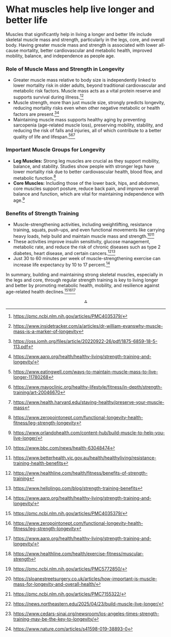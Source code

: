 

# What muscles help live longer and better life

Muscles that significantly help in living a longer and better life include skeletal muscle mass and strength, particularly in the legs, core, and overall body. Having greater muscle mass and strength is associated with lower all-cause mortality, better cardiovascular and metabolic health, improved mobility, balance, and independence as people age.

### Role of Muscle Mass and Strength in Longevity

- Greater muscle mass relative to body size is independently linked to lower mortality risk in older adults, beyond traditional cardiovascular and metabolic risk factors. Muscle mass acts as a vital protein reserve and supports survival during illness.[^1][^2]
- Muscle strength, more than just muscle size, strongly predicts longevity, reducing mortality risks even when other negative metabolic or health factors are present.[^3][^4]
- Maintaining muscle mass supports healthy aging by preventing sarcopenia (age-related muscle loss), preserving mobility, stability, and reducing the risk of falls and injuries, all of which contribute to a better quality of life and lifespan.[^5][^6][^7]


### Important Muscle Groups for Longevity

- **Leg Muscles:** Strong leg muscles are crucial as they support mobility, balance, and stability. Studies show people with stronger legs have lower mortality risk due to better cardiovascular health, blood flow, and metabolic function.[^8]
- **Core Muscles:** Including those of the lower back, hips, and abdomen, core muscles support posture, reduce back pain, and improve overall balance and function, which are vital for maintaining independence with age.[^9]


### Benefits of Strength Training

- Muscle-strengthening activities, including weightlifting, resistance training, squats, push-ups, and even functional movements like carrying heavy loads, help build and maintain muscle mass and strength.[^10][^11]
- These activities improve insulin sensitivity, glucose management, metabolic rate, and reduce the risk of chronic diseases such as type 2 diabetes, heart disease, and certain cancers.[^12][^13]
- Just 30 to 60 minutes per week of muscle-strengthening exercise can increase life expectancy by 10 to 17 percent.[^4]

In summary, building and maintaining strong skeletal muscles, especially in the legs and core, through regular strength training is key to living longer and better by promoting metabolic health, mobility, and resilience against age-related health declines.[^1][^8][^4]
<span style="display:none">[^14][^15][^16][^17][^18][^19][^20]</span>

<div style="text-align: center">⁂</div>

[^1]: https://pmc.ncbi.nlm.nih.gov/articles/PMC4035379/

[^2]: https://www.insidetracker.com/a/articles/dr-william-evanswhy-muscle-mass-is-a-marker-of-longevity

[^3]: https://oss.jomh.org/files/article/20220922-26/pdf/1875-6859-18-5-113.pdf

[^4]: https://www.aarp.org/health/healthy-living/strength-training-and-longevity/

[^5]: https://www.eatingwell.com/ways-to-maintain-muscle-mass-to-live-longer-11780268

[^6]: https://www.mayoclinic.org/healthy-lifestyle/fitness/in-depth/strength-training/art-20046670

[^7]: https://www.health.harvard.edu/staying-healthy/preserve-your-muscle-mass

[^8]: https://www.zeropointonept.com/functional-longevity-health-fitness/leg-strength-longevity

[^9]: https://www.orlandohealth.com/content-hub/build-muscle-to-help-you-live-longer/

[^10]: https://www.bbc.com/news/health-63048474

[^11]: https://www.betterhealth.vic.gov.au/health/healthyliving/resistance-training-health-benefits

[^12]: https://www.healthline.com/health/fitness/benefits-of-strength-training

[^13]: https://www.hellolingo.com/blog/strength-training-benefits

[^14]: https://www.healthline.com/health/exercise-fitness/muscular-strength

[^15]: https://pmc.ncbi.nlm.nih.gov/articles/PMC5772850/

[^16]: https://sloanestreetsurgery.co.uk/articles/how-important-is-muscle-mass-for-longevity-and-overall-health/

[^17]: https://pmc.ncbi.nlm.nih.gov/articles/PMC7155322/

[^18]: https://news.northeastern.edu/2025/04/23/build-muscle-live-longer/

[^19]: https://www.cedars-sinai.org/newsroom/los-angeles-times-strength-training-may-be-the-key-to-longevity/

[^20]: https://www.nature.com/articles/s41598-019-38893-0

